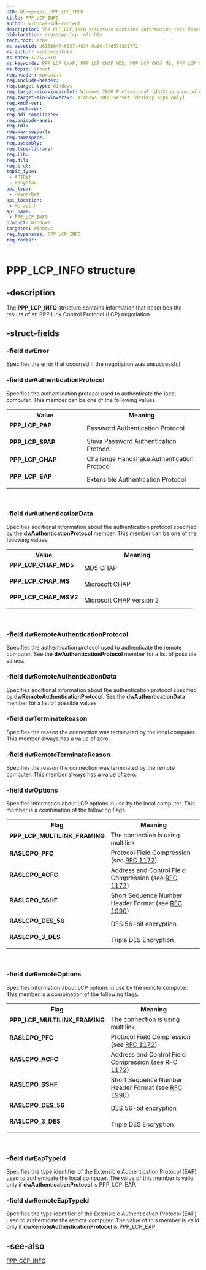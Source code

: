 ```yaml
---
UID: NS:mprapi._PPP_LCP_INFO
title: PPP_LCP_INFO
author: windows-sdk-content
description: The PPP_LCP_INFO structure contains information that describes the results of an PPP Link Control Protocol (LCP) negotiation.
old-location: rras\ppp_lcp_info.htm
tech.root: rras
ms.assetid: b6158047-6337-483f-9a90-74d578831772
ms.author: windowssdkdev
ms.date: 12/5/2018
ms.keywords: PPP_LCP_CHAP, PPP_LCP_CHAP_MD5, PPP_LCP_CHAP_MS, PPP_LCP_CHAP_MSV2, PPP_LCP_EAP, PPP_LCP_INFO, PPP_LCP_INFO structure [RAS], PPP_LCP_MULTILINK_FRAMING, PPP_LCP_PAP, PPP_LCP_SPAP, RASLCPO_3_DES, RASLCPO_ACFC, RASLCPO_DES_56, RASLCPO_PFC, RASLCPO_SSHF, _mpr_ppp_lcp_info, mprapi/PPP_LCP_INFO, rras.ppp_lcp_info
ms.topic: struct
req.header: mprapi.h
req.include-header: 
req.target-type: Windows
req.target-min-winverclnt: Windows 2000 Professional [desktop apps only]
req.target-min-winversvr: Windows 2000 Server [desktop apps only]
req.kmdf-ver: 
req.umdf-ver: 
req.ddi-compliance: 
req.unicode-ansi: 
req.idl: 
req.max-support: 
req.namespace: 
req.assembly: 
req.type-library: 
req.lib: 
req.dll: 
req.irql: 
topic_type:
 - APIRef
 - kbSyntax
api_type:
 - HeaderDef
api_location:
 - Mprapi.h
api_name:
 - PPP_LCP_INFO
product: Windows
targetos: Windows
req.typenames: PPP_LCP_INFO
req.redist: 
---
```


# PPP_LCP_INFO structure


## -description


The 
<b>PPP_LCP_INFO</b> structure contains information that describes the results of an PPP Link Control Protocol (LCP) negotiation.


## -struct-fields




### -field dwError

Specifies the error that occurred if the negotiation was unsuccessful.


### -field dwAuthenticationProtocol

Specifies the authentication protocol used to authenticate the local computer. This member can be one of the following values. 



<table>
<tr>
<th>Value</th>
<th>Meaning</th>
</tr>
<tr>
<td width="40%"><a id="PPP_LCP_PAP"></a><a id="ppp_lcp_pap"></a><dl>
<dt><b>PPP_LCP_PAP</b></dt>
</dl>
</td>
<td width="60%">
Password Authentication Protocol

</td>
</tr>
<tr>
<td width="40%"><a id="PPP_LCP_SPAP"></a><a id="ppp_lcp_spap"></a><dl>
<dt><b>PPP_LCP_SPAP</b></dt>
</dl>
</td>
<td width="60%">
Shiva Password Authentication Protocol

</td>
</tr>
<tr>
<td width="40%"><a id="PPP_LCP_CHAP"></a><a id="ppp_lcp_chap"></a><dl>
<dt><b>PPP_LCP_CHAP</b></dt>
</dl>
</td>
<td width="60%">
Challenge Handshake Authentication Protocol

</td>
</tr>
<tr>
<td width="40%"><a id="PPP_LCP_EAP"></a><a id="ppp_lcp_eap"></a><dl>
<dt><b>PPP_LCP_EAP</b></dt>
</dl>
</td>
<td width="60%">
Extensible Authentication Protocol

</td>
</tr>
</table>
 


### -field dwAuthenticationData

Specifies additional information about the authentication protocol specified by the <b>dwAuthenticationProtocol</b> member. This member can be one of the following values. 



<table>
<tr>
<th>Value</th>
<th>Meaning</th>
</tr>
<tr>
<td width="40%"><a id="PPP_LCP_CHAP_MD5"></a><a id="ppp_lcp_chap_md5"></a><dl>
<dt><b>PPP_LCP_CHAP_MD5</b></dt>
</dl>
</td>
<td width="60%">
MD5 CHAP

</td>
</tr>
<tr>
<td width="40%"><a id="PPP_LCP_CHAP_MS"></a><a id="ppp_lcp_chap_ms"></a><dl>
<dt><b>PPP_LCP_CHAP_MS</b></dt>
</dl>
</td>
<td width="60%">
Microsoft CHAP

</td>
</tr>
<tr>
<td width="40%"><a id="PPP_LCP_CHAP_MSV2"></a><a id="ppp_lcp_chap_msv2"></a><dl>
<dt><b>PPP_LCP_CHAP_MSV2</b></dt>
</dl>
</td>
<td width="60%">
Microsoft CHAP version 2

</td>
</tr>
</table>
 


### -field dwRemoteAuthenticationProtocol

Specifies the authentication protocol used to authenticate the remote computer. See the <b>dwAuthenticationProtocol</b> member for a list of possible values.


### -field dwRemoteAuthenticationData

Specifies additional information about the authentication protocol specified by <b>dwRemoteAuthenticationProtocol</b>. See the <b>dwAuthenticationData</b> member for a list of possible values.


### -field dwTerminateReason

Specifies the reason the connection was terminated by the local computer. This member always has a value of zero.


### -field dwRemoteTerminateReason

Specifies the reason the connection was terminated by the remote computer. This member always has a value of zero.


### -field dwOptions

Specifies information about LCP options in use by the local computer. This member is a combination of the following flags. 



<table>
<tr>
<th>Flag</th>
<th>Meaning</th>
</tr>
<tr>
<td width="40%"><a id="PPP_LCP_MULTILINK_FRAMING"></a><a id="ppp_lcp_multilink_framing"></a><dl>
<dt><b>PPP_LCP_MULTILINK_FRAMING</b></dt>
</dl>
</td>
<td width="60%">
The connection is using multilink

</td>
</tr>
<tr>
<td width="40%"><a id="RASLCPO_PFC"></a><a id="raslcpo_pfc"></a><dl>
<dt><b>RASLCPO_PFC</b></dt>
</dl>
</td>
<td width="60%">
Protocol Field Compression (see 
<a href="https://msdn.microsoft.com/ee52dde3-e87d-437f-8321-77d771d715ec">RFC 1172</a>)

</td>
</tr>
<tr>
<td width="40%"><a id="RASLCPO_ACFC"></a><a id="raslcpo_acfc"></a><dl>
<dt><b>RASLCPO_ACFC</b></dt>
</dl>
</td>
<td width="60%">
Address and Control Field Compression (see 
<a href="https://msdn.microsoft.com/ee52dde3-e87d-437f-8321-77d771d715ec">RFC 1172</a>)

</td>
</tr>
<tr>
<td width="40%"><a id="RASLCPO_SSHF"></a><a id="raslcpo_sshf"></a><dl>
<dt><b>RASLCPO_SSHF</b></dt>
</dl>
</td>
<td width="60%">
Short Sequence Number Header Format (see 
<a href="https://msdn.microsoft.com/ee52dde3-e87d-437f-8321-77d771d715ec">RFC 1990</a>)

</td>
</tr>
<tr>
<td width="40%"><a id="RASLCPO_DES_56"></a><a id="raslcpo_des_56"></a><dl>
<dt><b>RASLCPO_DES_56</b></dt>
</dl>
</td>
<td width="60%">
DES 56-bit encryption

</td>
</tr>
<tr>
<td width="40%"><a id="RASLCPO_3_DES"></a><a id="raslcpo_3_des"></a><dl>
<dt><b>RASLCPO_3_DES</b></dt>
</dl>
</td>
<td width="60%">
Triple DES Encryption

</td>
</tr>
</table>
 


### -field dwRemoteOptions

Specifies information about LCP options in use by the remote computer. This member is a combination of the following flags. 



<table>
<tr>
<th>Flag</th>
<th>Meaning</th>
</tr>
<tr>
<td width="40%"><a id="PPP_LCP_MULTILINK_FRAMING"></a><a id="ppp_lcp_multilink_framing"></a><dl>
<dt><b>PPP_LCP_MULTILINK_FRAMING</b></dt>
</dl>
</td>
<td width="60%">
The connection is using multilink.

</td>
</tr>
<tr>
<td width="40%"><a id="RASLCPO_PFC"></a><a id="raslcpo_pfc"></a><dl>
<dt><b>RASLCPO_PFC</b></dt>
</dl>
</td>
<td width="60%">
Protocol Field Compression (see 
<a href="https://msdn.microsoft.com/ee52dde3-e87d-437f-8321-77d771d715ec">RFC 1172</a>)

</td>
</tr>
<tr>
<td width="40%"><a id="RASLCPO_ACFC"></a><a id="raslcpo_acfc"></a><dl>
<dt><b>RASLCPO_ACFC</b></dt>
</dl>
</td>
<td width="60%">
Address and Control Field Compression (see 
<a href="https://msdn.microsoft.com/ee52dde3-e87d-437f-8321-77d771d715ec">RFC 1172</a>)

</td>
</tr>
<tr>
<td width="40%"><a id="RASLCPO_SSHF"></a><a id="raslcpo_sshf"></a><dl>
<dt><b>RASLCPO_SSHF</b></dt>
</dl>
</td>
<td width="60%">
Short Sequence Number Header Format (see 
<a href="https://msdn.microsoft.com/ee52dde3-e87d-437f-8321-77d771d715ec">RFC 1990</a>)

</td>
</tr>
<tr>
<td width="40%"><a id="RASLCPO_DES_56"></a><a id="raslcpo_des_56"></a><dl>
<dt><b>RASLCPO_DES_56</b></dt>
</dl>
</td>
<td width="60%">
DES 56-bit encryption

</td>
</tr>
<tr>
<td width="40%"><a id="RASLCPO_3_DES"></a><a id="raslcpo_3_des"></a><dl>
<dt><b>RASLCPO_3_DES</b></dt>
</dl>
</td>
<td width="60%">
Triple DES Encryption

</td>
</tr>
</table>
 


### -field dwEapTypeId

Specifies the type identifier of the Extensible Authentication Protocol (EAP) used to authenticate the local computer. The value of this member is valid only if <b>dwAuthenticationProtocol</b> is PPP_LCP_EAP.


### -field dwRemoteEapTypeId

Specifies the type identifier of the Extensible Authentication Protocol (EAP) used to authenticate the remote computer. The value of this member is valid only if <b>dwRemoteAuthenticationProtocol</b> is PPP_LCP_EAP.


## -see-also




<a href="https://msdn.microsoft.com/d50493c4-8a18-4cab-8973-a752f3f7f6c2">PPP_CCP_INFO</a>
 

 

